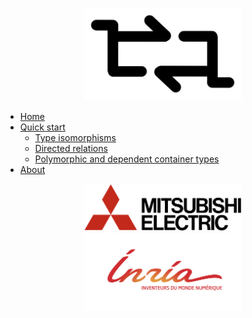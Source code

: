 <p style="text-align: center"><a href="index.html">
  <img src="trocq-logo.png" alt="Trocq logo" width="50%" />
</a></p>

- [Home](home.md)
- [Quick start](quick-start.md)
  + [Type isomorphisms](/quick-start?id=proof-transfer-with-type-isomorphisms)
  + [Directed relations](/quick-start?id=using-trocq-with-directed-relations-sections-and-retractions)
  + [Polymorphic and dependent container types](/quick-start?id=polymorphic-and-dependent-container-types)
- [About](about.md)

<p style="text-align: center">
  <a href="https://www.mitsubishielectric-rce.eu/merce-in-france/">
    <img src="merce-logo.png" alt="MERCE logo" width="50%" />
  </a>
  <a href="https://gallinette.gitlabpages.inria.fr/website/">
    <img src="inria-logo.png" alt="Inria logo" width="50%" />
  </a>
</p>
